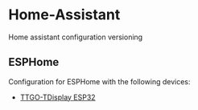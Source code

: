 # Home-Assistant
Home assistant configuration versioning

## ESPHome

Configuration for ESPHome with the following devices:

- [TTGO-TDisplay ESP32](https://fr.aliexpress.com/item/33050639690.html?spm=a2g0o.order_list.order_list_main.11.6cb75e5bBN2YKX&gatewayAdapt=glo2fra)
